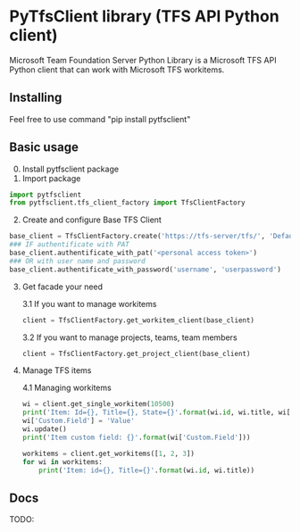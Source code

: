 # PyTfsClient library (TFS API Python client)

Microsoft Team Foundation Server Python Library is a Microsoft TFS API Python client that can work with Microsoft TFS workitems.

## Installing
Feel free to use command "pip install pytfsclient"

## Basic usage
0. Install pytfsclient package
1. Import package
```python
import pytfsclient
from pytfsclient.tfs_client_factory import TfsClientFactory
```
2. Create and configure Base TFS Client
```python
base_client = TfsClientFactory.create('https://tfs-server/tfs/', 'DefaultCollection/MyProject')
### IF authentificate with PAT
base_client.authentificate_with_pat('<personal access token>')
### OR with user name and password
base_client.authentificate_with_password('username', 'userpassword')
```
3. Get facade your need

    3.1 If you want to manage workitems
    ```python
    client = TfsClientFactory.get_workitem_client(base_client)
    ```
    3.2 If you want to manage projects, teams, team members
    ```python
    client = TfsClientFactory.get_project_client(base_client)
    ```
    
4. Manage TFS items

    4.1 Managing workitems
    ```python
    wi = client.get_single_workitem(10500)
    print('Item: Id={}, Title={}, State={}'.format(wi.id, wi.title, wi['System.State']))
    wi['Custom.Field'] = 'Value'
    wi.update()
    print('Item custom field: {}'.format(wi['Custom.Field']))

    workitems = client.get_workitems([1, 2, 3])
    for wi in workitems:
        print('Item: id={}, Title={}'.format(wi.id, wi.title))
    ```

## Docs
TODO: 
